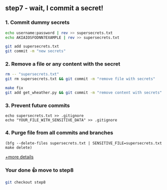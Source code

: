 ## step7 - wait, I commit a secret!

### 1. Commit dummy secrets
```bash
echo username:password | rev >> supersecrets.txt
echo AKIAIOSFODNN7EXAMPLE | rev >> supersecrets.txt
```

```bash
git add supersecrets.txt
git commit -m "new secrets" 
```

### 2. Remove a file or any content with the secret
```bash
rm -- "supersecrets.txt"
git rm supersecrets.txt && git commit -m "remove file with secrets"
```

```bash
make fix
git add get_wheather.py && git commit -m "remove content with secrets"
```

### 3. Prevent future commits
```
echo supersecrets.txt >> .gitignore
echo "YOUR_FILE_WITH_SENSITIVE_DATA" >> .gitignore
```

### 4. Purge file from all commits and branches
```
(bfg --delete-files supersecrets.txt | SENSITIVE_FILE=supersecrets.txt make delete)
```

[+more details](step7-details.md)

### Your done 👍 move to step8
```bash
git checkout step8
```
